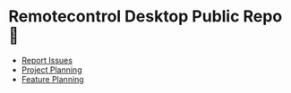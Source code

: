 # Remotecontrol Desktop Public Repo 🎉


- [Report Issues](https://github.com/codext-remotecontrol/remotecontrol-desktop-public/issues)
- [Project Planning](https://github.com/codext-remotecontrol/remotecontrol-desktop-public/projects/1?add_cards_query=is%3Aopen)
- [Feature Planning](https://github.com/codext-remotecontrol/remotecontrol-desktop-public/projects/1?add_cards_query=is%3Aopen)
